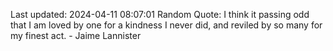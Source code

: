 Last updated: 2024-04-11 08:07:01
Random Quote: I think it passing odd that I am loved by one for a kindness I never did, and reviled by so many for my finest act.  -  Jaime Lannister